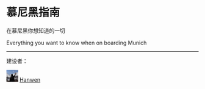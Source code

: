 # 慕尼黑指南
在慕尼黑你想知道的一切

Everything you want to know when on boarding Munich


-----
建设者：

<img src="_media/hanwen.jpeg" alt="Hanwen" style="zoom:3%;" />  [Hanwen](github.com/david990917)